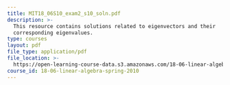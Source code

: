 ```yaml
---
title: MIT18_06S10_exam2_s10_soln.pdf
description: >-
  This resource contains solutions related to eigenvectors and their
  corresponding eigenvalues.
type: courses
layout: pdf
file_type: application/pdf
file_location: >-
  https://open-learning-course-data.s3.amazonaws.com/18-06-linear-algebra-spring-2010/d669bf89c103559d51427d0916c5db61_MIT18_06S10_exam2_s10_soln.pdf
course_id: 18-06-linear-algebra-spring-2010
---
```

